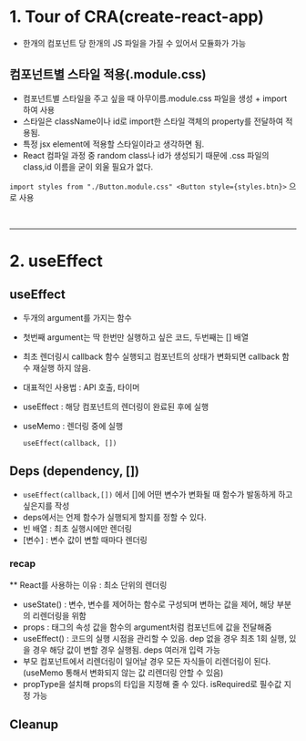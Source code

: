 # 1. Tour of CRA(create-react-app)

- 한개의 컴포넌트 당 한개의 JS 파일을 가질 수 있어서 모듈화가 가능

## 컴포넌트별 스타일 적용(.module.css)

- 컴포넌트별 스타일을 주고 싶을 때 아무이름.module.css 파일을 생성 + import 하여 사용
- 스타일은 className이나 id로 import한 스타일 객체의 property를 전달하여 적용됨.
- 특정 jsx element에 적용할 스타일이라고 생각하면 됨.
- React 컴파일 과정 중 random class나 id가 생성되기 때문에 .css 파일의 class,id 이름을 굳이 외울 필요가 없다.

`import styles from "./Button.module.css" <Button style={styles.btn}>`
으로 사용

<br />

---

# 2. useEffect

## useEffect

- 두개의 argument를 가지는 함수
- 첫번째 argument는 딱 한번만 실행하고 싶은 코드, 두번째는 [] 배열
- 최초 렌더링시 callback 함수 실행되고 컴포넌트의 상태가 변화되면 callback 함수 재실행 하지 않음.
- 대표적인 사용법 : API 호출, 타이머
- useEffect : 해당 컴포넌트의 렌더링이 완료된 후에 실행
- useMemo : 렌더링 중에 실행

  `useEffect(callback, [])`

## Deps (dependency, [])

- `useEffect(callback,[])` 에서 []에 어떤 변수가 변화될 때 함수가 발동하게 하고 싶은지를 작성
- deps에서는 언제 함수가 실행되게 할지를 정할 수 있다.
- 빈 배열 : 최초 실행시에만 렌더링
- [변수] : 변수 값이 변할 때마다 렌더링

### recap

\*\* React를 사용하는 이유 : 최소 단위의 렌더링

- useState() : 변수, 변수를 제어하는 함수로 구성되며 변하는 값을 제어, 해당 부분의 리렌더링을 위함
- props : 태그의 속성 값을 함수의 argument처럼 컴포넌트에 값을 전달해줌
- useEffect() : 코드의 실행 시점을 관리할 수 있음. dep 없을 경우 최초 1회 실행, 있을 경우 해당 값이 변할 경우 실행됨. deps 여러개 입력 가능
- 부모 컴포넌트에서 리렌더링이 일어날 경우 모든 자식들이 리렌더링이 된다. (useMemo 통해서 변화되지 않는 값 리렌더링 안할 수 있음)
- propType을 설치해 props의 타입을 지정해 줄 수 있다. isRequired로 필수값 지정 가능

## Cleanup
